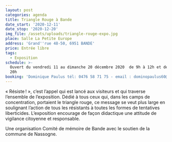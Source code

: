 ```yaml
---
layout: post
categories: agenda
title: Triangle Rouge à Bande
date_start: '2020-12-11'
date_stop: '2020-12-20'
img_file: /assets/uploads/triangle-rouge-expo.jpg
place: Salle La Petite Europe
address: 'Grand''rue 48-50, 6951 BANDE'
price: Entrée libre
tags:
  - Exposition
schedule: >-
  Ouvert du vendredi 11 au dimanche 20 décembre 2020  de 9h à 12h et de 14h à
  20h
booking: 'Dominique Paulus tél: 0476 58 71 75 - email : dominopaulus60@gmail.com'
---
```

« Résiste ! », c’est l’appel qui est lancé aux visiteurs et qui traverse l’ensemble de l’exposition. Dédié à tous ceux qui, dans les camps de concentration, portaient le triangle rouge, ce message se veut plus large en soulignant l’action de tous les résistants à toutes les formes de tentatives liberticides. L’exposition encourage de façon didactique une attitude de vigilance citoyenne et responsable.

Une organisation Comité de mémoire de Bande avec le soutien de la commune de Nassogne.